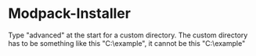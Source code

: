 # Modpack-Installer

Type "advanced" at the start for a custom directory.
The custom directory has to be something like this "C:\example", it cannot be this "C:\example\"